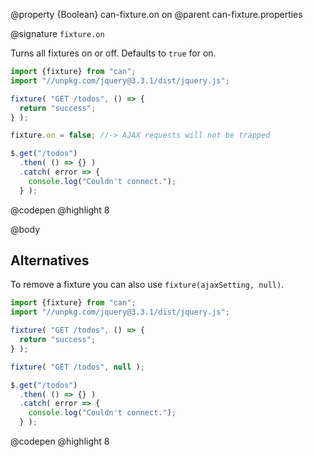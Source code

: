 @property {Boolean} can-fixture.on on
@parent can-fixture.properties

@signature `fixture.on`

  Turns all fixtures on or off. Defaults to `true` for on.

  ```js
  import {fixture} from "can";
  import "//unpkg.com/jquery@3.3.1/dist/jquery.js";

  fixture( "GET /todos", () => {
    return "success";
  } );

  fixture.on = false; //-> AJAX requests will not be trapped

  $.get("/todos")
    .then( () => {} )
    .catch( error => {
      console.log("Couldn't connect.");
    } );
  ```
  @codepen
  @highlight 8

@body

## Alternatives

To remove a fixture you can also use `fixture(ajaxSetting, null)`.

```js
import {fixture} from "can";
import "//unpkg.com/jquery@3.3.1/dist/jquery.js";

fixture( "GET /todos", () => {
  return "success";
} );

fixture( "GET /todos", null );

$.get("/todos")
  .then( () => {} )
  .catch( error => {
    console.log("Couldn't connect.");
  } );
```
@codepen
@highlight 8

